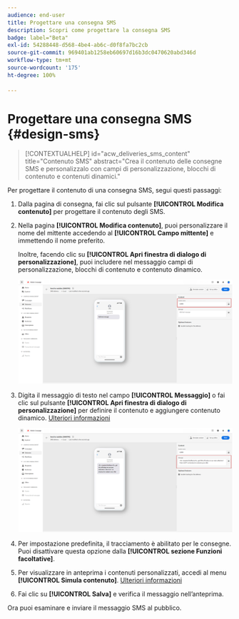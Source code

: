```yaml
---
audience: end-user
title: Progettare una consegna SMS
description: Scopri come progettare la consegna SMS
badge: label="Beta"
exl-id: 54288448-d568-4be4-ab6c-d0f8fa7bc2cb
source-git-commit: 969401ab1258eb60697d16b3dc0470620abd346d
workflow-type: tm+mt
source-wordcount: '175'
ht-degree: 100%

---
```


# Progettare una consegna SMS {#design-sms}

>[!CONTEXTUALHELP]
>id="acw_deliveries_sms_content"
>title="Contenuto SMS"
>abstract="Crea il contenuto delle consegne SMS e personalizzalo con campi di personalizzazione, blocchi di contenuto e contenuti dinamici."



Per progettare il contenuto di una consegna SMS, segui questi passaggi:

1. Dalla pagina di consegna, fai clic sul pulsante **[!UICONTROL Modifica contenuto]** per progettare il contenuto degli SMS.

1. Nella pagina **[!UICONTROL Modifica contenuto]**, puoi personalizzare il nome del mittente accedendo al **[!UICONTROL Campo mittente]** e immettendo il nome preferito.

   Inoltre, facendo clic su **[!UICONTROL Apri finestra di dialogo di personalizzazione]**, puoi includere nel messaggio campi di personalizzazione, blocchi di contenuto e contenuto dinamico.

   ![](assets/sms_content_1.png)

1. Digita il messaggio di testo nel campo **[!UICONTROL Messaggio]** o fai clic sul pulsante **[!UICONTROL Apri finestra di dialogo di personalizzazione]** per definire il contenuto e aggiungere contenuto dinamico. [Ulteriori informazioni](../personalization/gs-personalization.md)

   ![](assets/sms_content_2.png)

1. Per impostazione predefinita, il tracciamento è abilitato per le consegne. Puoi disattivare questa opzione dalla **[!UICONTROL sezione Funzioni facoltative]**.

1. Per visualizzare in anteprima i contenuti personalizzati, accedi al menu **[!UICONTROL Simula contenuto]**. [Ulteriori informazioni](send-sms.md#preview-sms)

1. Fai clic su **[!UICONTROL Salva]** e verifica il messaggio nell’anteprima.

Ora puoi esaminare e inviare il messaggio SMS al pubblico.
